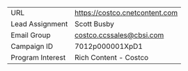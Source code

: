 
|                 |       |
|-----------------|-------|
| URL | https://costco.cnetcontent.com |
| Lead Assignment | Scott Busby |
| Email Group     | costco.ccssales@cbsi.com |
| Campaign ID     | 7012p000001XpD1 |
| Program Interest | Rich Content - Costco |
